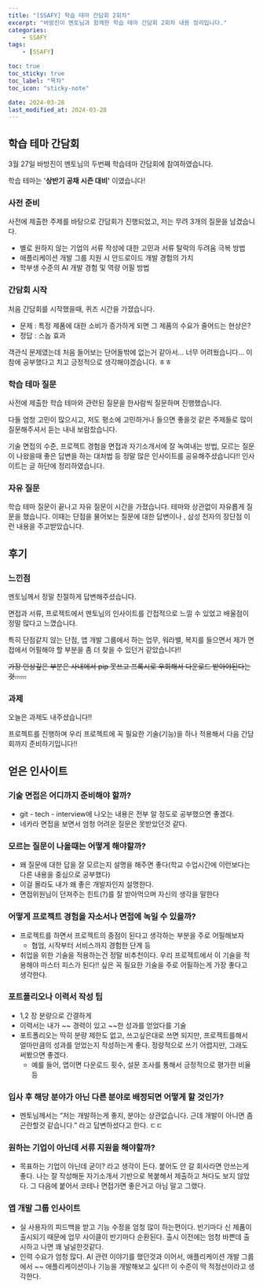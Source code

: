 ```yaml
---
title: "[SSAFY] 학습 테마 간담회 2회차"
excerpt: "바방진이 멘토님과 함께한 학습 테마 간담회 2회차 내용 정리입니다."
categories:
    - SSAFY
tags:
    - [SSAFY]

toc: true
toc_sticky: true
toc_label: "목차"
toc_icon: "sticky-note"

date: 2024-03-28
last_modified_at: 2024-03-28
---
```


## 학습 테마 간담회

3월 27일 바방진이 멘토님의 두번째 학습테마 간담회에 참여하였습니다.

학습 테마는 '**상반기 공채 시즌 대비'** 이였습니다!

### 사전 준비

사전에 제출한 주제를 바탕으로 간담회가 진행되었고, 저는 무려 3개의 질문을 남겼습니다.

- 별로 원하지 않는 기업의 서류 작성에 대한 고민과 서류 탈락의 두려움 극복 방법
- 애플리케이션 개발 그룹 지원 시 안드로이드 개발 경험의 가치
- 학부생 수준의 AI 개발 경험 및 역량 어필 방법

### 간담회 시작

처음 간담회를 시작했을때, 퀴즈 시간을 가졌습니다.

- 문제 : 특정 제품에 대한 소비가 증가하게 되면 그 제품의 수요가 줄어드는 현상은?
- 정답 : 스놉 효과

객관식 문제였는데 처음 들어보는 단어들밖에 없는거 같아서… 너무 어려웠습니다… 이참에 공부했다고 치고 긍정적으로 생각해야겠습니다. ㅎㅎ

### 학습 테마 질문

사전에 제출한 학습 테마와 관련된 질문을 한사람씩 질문하며 진행했습니다.

다들 엄청 고민이 많으시고, 저도 평소에 고민하거나 들으면 좋을것 같은 주제들로 많이 질문해주셔서 듣는 내내 보람찼습니다.

기술 면접의 수준, 프로젝트 경험을 면접과 자기소개서에 잘 녹여내는 방법, 모르는 질문이 나왔을때 좋은 답변을 하는 대처법 등 정말 많은 인사이트를 공유해주셨습니다!! 인사이트는 글 하단에 정리하였습니다.

### 자유 질문

학습 테마 질문이 끝나고 자유 질문이 시간을 가졌습니다. 테마와 상관없이 자유롭게 질문을 했습니다. 이때는 단점을 물어보는 질문에 대한 답변이나 , 삼성 전자의 장단점 이런 내용을 주고받았습니다.

## 후기

### 느낀점

멘토님께서 정말 친절하게 답변해주셨습니다.

면접과 서류, 프로젝트에서 멘토님의 인사이트를 간접적으로 느낄 수 있었고 배울점이 정말 많다고 느꼈습니다.

특히 단점같지 않는 단점, 앱 개발 그룹에서 하는 업무, 워라밸, 복지를 들으면서 제가 면접에서 어필해야 할 부분을 좀 더 찾을 수 있던거 같았습니다!!

~~가장 인상깊은 부분은 사내에서 pip 못쓰고 프록시로 우회해서 다운로드 받아야된다는것……~~

### 과제

오늘은 과제도 내주셨습니다!!

프로젝트를 진행하며 우리 프로젝트에 꼭 필요한 기술(기능)을 하나 적용해서 다음 간담회까지 준비하기입니다!!

## 얻은 인사이트

### 기술 면접은 어디까지 준비해야 할까?

- git - tech - interview에 나오는 내용은 전부 알 정도로 공부했으면 좋겠다.
- 네카라 면접을 보면서 엄청 어려운 질문은 못받았던것 같다.

### 모르는 질문이 나올때는 어떻게 해야할까?

- 왜 질문에 대한 답을 잘 모르는지 설명을 해주면 좋다(학교 수업시간에 이런보다는 다른 내용을 중심으로 공부했다)
- 이걸 몰라도 내가 왜 좋은 개발자인지 설명한다.
- 면접위원님이 던져주는 힌트(?)를 잘 받아먹으며 자신의 생각을 말한다

### 어떻게 프로젝트 경험을 자소서나 면접에 녹일 수 있을까?

- 프로젝트를 하면서 프로젝트의 중점이 된다고 생각하는 부분을 주로 어필해보자
    - 협업, 시작부터 서비스까지 경험한 단계 등
- 취업을 위한 기술을 적용하는건 정말 비추천이다. 우리 프로젝트에서 이 기술을 적용해야 마스터 피스가 된다!! 싶은 꼭 필요한 기술을 주로 어필하는게 가장 좋다고 생각한다.

### 포트폴리오나 이력서 작성 팁

- 1,2 장 분량으로 간결하게
- 이력서는 내가 ~~ 경력이 있고 ~~한 성과를 얻었다를 기술
- 포트폴리오는 딱히 분량 제한도 없고, 쓰고싶은대로 쓰면 되지만, 프로젝트를해서 얼마만큼의 성과를 얻었는지 작성하는게 좋다. 정량적으로 쓰기 어렵지만, 그래도 써봤으면 좋겠다.
    - 예를 들어, 앱이면 다운로드 횟수, 설문 조사를 통해서 긍정적으로 평가한 비율 등

### 입사 후 해당 분야가 아닌 다른 분야로 배정되면 어떻게 할 것인가?

- 멘토님께서는 “저는 개발하는게 좋지, 분야는 상관없습니다. 근데 개발이 아니면 좀 곤란할것 같습니다.” 라고 답변하셨다고 한다. ㄷㄷ

### 원하는 기업이 아닌데 서류 지원을 해야할까?

- 목표하는 기업이 아닌데 굳이? 라고 생각이 든다. 붙어도 안 갈 회사라면 안쓰는게 좋다. 나는 잘 작성해둔 자기소개서 기반으로 복붙해서 제출하고 쳐다도 보지 않았다. 그 다음에 붙어서 코테나 면접가면 좋은거고 아님 말고 그랬다.

### 앱 개발 그룹 인사이트

- 실 사용자의 피드백을 받고 기능 수정을 엄청 많이 하는편이다. 반기마다 신 제품이 출시되기 때문에 업무 사이클이 반기마다 순환된다. 출시 이전에는 엄청 바쁜데 출시하고 나면 꽤 널널한것같다.
- 인력 수요가 엄청 많다. AI 관련 이야기를 했던것과 이어서, 애플리케이션 개발 그룹에서 ~~ 애플리케이션이나 기능을 개발해보고 싶다!! 이 수준이 딱 적정선이라고 생각한다.
